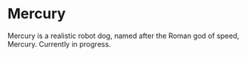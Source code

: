 # Mercury
Mercury is a realistic robot dog, named after the Roman god of speed, Mercury.
Currently in progress.

